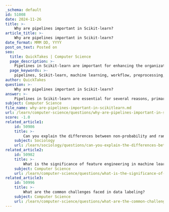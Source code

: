 ```yaml
---
_schema: default
id: 51008
date: 2024-11-26
title: >-
    Why are pipelines important in Scikit-learn?
article_title: >-
    Why are pipelines important in Scikit-learn?
date_format: MMM DD, YYYY
post_on_text: Posted on
seo:
  title: QuickTakes | Computer Science
  page_description: >-
    Pipelines in Scikit-learn are important for enhancing the organization, efficiency, and reproducibility of machine learning workflows by consolidating preprocessing and modeling steps, ensuring consistency in transformations, and improving code maintenance.
  page_keywords: >-
    pipelines, Scikit-learn, machine learning, workflow, preprocessing, encapsulation, data preprocessing, hyperparameter tuning, code maintenance, flexibility, custom transformers
author: QuickTakes
question: >-
    Why are pipelines important in Scikit-learn?
answer: >-
    Pipelines in Scikit-learn are essential for several reasons, primarily aimed at enhancing the efficiency and organization of machine learning workflows. Here are the key benefits of using pipelines:\n\n1. **Streamlined Workflow**: Pipelines consolidate multiple preprocessing and modeling steps into a single entity. This not only enhances code readability but also reduces the likelihood of errors that can occur when managing separate steps manually.\n\n2. **Convenience and Encapsulation**: With pipelines, you can call the `fit` and `predict` methods only once on the data, which applies the entire sequence of transformations and the final model. This encapsulation simplifies the workflow and makes it easier to manage.\n\n3. **Consistency in Data Preprocessing**: By integrating various transformations and the final model into a single pipeline, you ensure that the same preprocessing steps are applied consistently to both training and test datasets. This helps prevent data leakage and ensures that the model is evaluated on data that has undergone the same transformations.\n\n4. **Ease of Hyperparameter Tuning**: Pipelines work seamlessly with Scikit-learn's hyperparameter tuning tools, such as `GridSearchCV` and `RandomizedSearchCV`. This allows you to optimize the parameters of both the preprocessing steps and the model in a unified manner.\n\n5. **Improved Code Maintenance**: By organizing the workflow into a pipeline, the code becomes more structured and easier to maintain. This is particularly beneficial in collaborative environments where multiple team members may be working on the same project.\n\n6. **Flexibility and Modularity**: Pipelines allow for easy modification and experimentation with different preprocessing techniques and models. You can easily swap out components or add new ones without having to rewrite large portions of code.\n\n7. **Support for Custom Transformers**: Scikit-learn pipelines can incorporate custom transformers, allowing for tailored preprocessing steps that fit specific project needs.\n\nIn summary, Scikit-learn pipelines are a powerful tool that enhances the organization, efficiency, and reproducibility of machine learning workflows, making them a fundamental aspect of working with this library.
subject: Computer Science
file_name: why-are-pipelines-important-in-scikitlearn.md
url: /learn/computer-science/questions/why-are-pipelines-important-in-scikitlearn
score: -1.0
related_article1:
    id: 50986
    title: >-
        Can you explain the differences between non-probability and random sampling?
    subject: Sociology
    url: /learn/sociology/questions/can-you-explain-the-differences-between-nonprobability-and-random-sampling
related_article2:
    id: 50982
    title: >-
        What is the significance of feature engineering in machine learning?
    subject: Computer Science
    url: /learn/computer-science/questions/what-is-the-significance-of-feature-engineering-in-machine-learning
related_article3:
    id: 50996
    title: >-
        What are the common challenges faced in data labeling?
    subject: Computer Science
    url: /learn/computer-science/questions/what-are-the-common-challenges-faced-in-data-labeling
---
```


&nbsp;